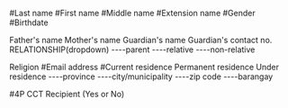 #Last name
#First name
#Middle name
#Extension name
#Gender
#Birthdate

Father's name
Mother's name
Guardian's name
Guardian's contact no.
RELATIONSHIP(dropdown)
----parent
----relative
----non-relative

Religion
#Email address
#Current residence
Permanent residence
Under residence
----province
----city/municipality
----zip code
----barangay

#4P CCT Recipient (Yes or No)
